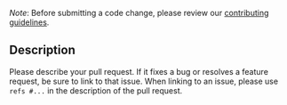 *Note*: Before submitting a code change, please review our [contributing guidelines](https://www.django-rest-framework.org/community/contributing/#pull-requests).

## Description

Please describe your pull request. If it fixes a bug or resolves a feature request, be sure to link to that issue. When linking to an issue, please use `refs #...` in the description of the pull request.
